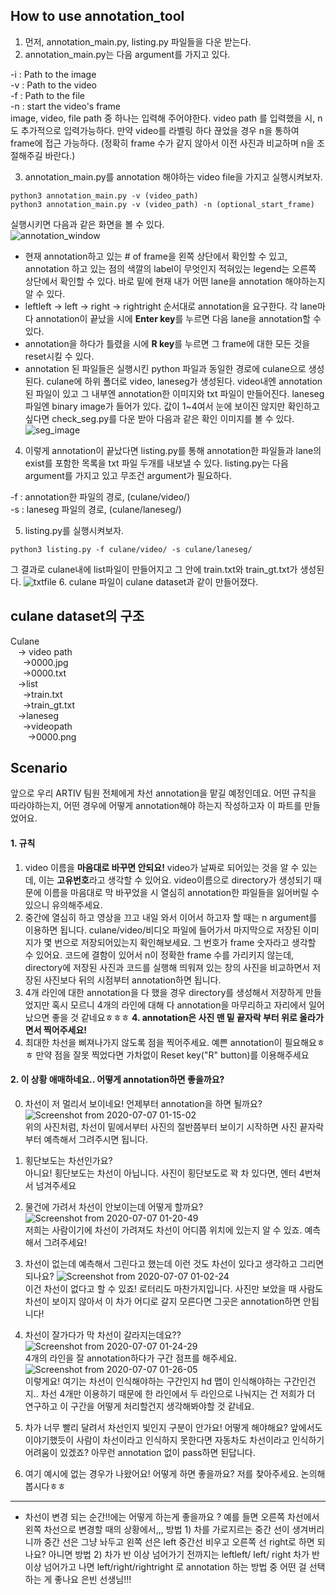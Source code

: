 ## How to use annotation_tool
1. 먼저, annotation_main.py, listing.py 파일들을 다운 받는다.
2. annotation_main.py는 다음 argument를 가지고 있다.
>> 
-i : Path to the image  
-v : Path to the video  
-f : Path to the file  
-n : start the video's frame  
image, video, file path 중 하나는 입력해 주어야한다. video path 를 입력했을 시, n도 추가적으로 입력가능하다. 만약 video를 라벨링 하다 끊었을 경우 n을 통하여 frame에 접근 가능하다. (정확히 frame 수가 같지 않아서 이전 사진과 비교하며 n을 조절해주길 바란다.)
>>
3. annotation_main.py를 annotation 해야하는 video file을 가지고 실행시켜보자.
~~~ (bash)
python3 annotation_main.py -v (video_path)
python3 annotation_main.py -v (video_path) -n (optional_start_frame)
~~~
실행시키면 다음과 같은 화면을 볼 수 있다.  
![annotation_window](https://user-images.githubusercontent.com/53460541/85832796-af914a00-b7cb-11ea-84e0-4e77ce35949c.png)

- 현재 annotation하고 있는 # of frame을 왼쪽 상단에서 확인할 수 있고, annotation 하고 있는 점의 색깔의 label이 무엇인지 적혀있는 legend는 오른쪽 상단에서 확인할 수 있다. 바로 밑에 현재 내가 어떤 lane을 annotation 해야하는지 알 수 있다.  
- leftleft -> left -> right -> rightright 순서대로 annotation을 요구한다. 각 lane마다 annotation이 끝났을 시에 **Enter key**를 누르면 다음 lane을 annotation할 수 있다.
- annotation을 하다가 틀렸을 시에 **R key**를 누르면 그 frame에 대한 모든 것을 reset시킬 수 있다.
- annotation 된 파일들은 실행시킨 python 파일과 동일한 경로에 culane으로 생성된다. culane에 하위 폴더로 video, laneseg가 생성된다. video내엔 annotation된 파일이 있고 그 내부엔 annotation한 이미지와 txt 파일이 만들어진다. laneseg파일엔 binary image가 들어가 있다. 값이 1~4여서 눈에 보이진 않지만 확인하고 싶다면 check_seg.py를 다운 받아 다음과 같은 확인 이미지를 볼 수 있다.
![seg_image](https://user-images.githubusercontent.com/53460541/85833705-211dc800-b7cd-11ea-8a9e-e8777f0f62e3.png)
4. 이렇게 annotation이 끝났다면 listing.py를 통해 annotation한 파일들과 lane의 exist를 포함한 목록을 txt 파일 두개를 내보낼 수 있다. listing.py는 다음 argument를 가지고 있고 무조건 argument가 필요하다.
>>
-f : annotation한 파일의 경로, (culane/video/)  
-s : laneseg 파일의 경로, (culane/laneseg/)
>>
5. listing.py를 실행시켜보자.
~~~(bash)
python3 listing.py -f culane/video/ -s culane/laneseg/
~~~
그 결과로 culane내에 list파일이 만들어지고 그 안에 train.txt와 train_gt.txt가 생성된다.
![txtfile](https://user-images.githubusercontent.com/53460541/85834340-2891a100-b7ce-11ea-85ac-210a4a08b63a.png)
6. culane 파일이 culane dataset과 같이 만들어졌다.

## culane dataset의 구조
Culane  
 &nbsp;&nbsp; -> video path  
 &nbsp;&nbsp;&nbsp;&nbsp;   ->0000.jpg  
 &nbsp;&nbsp;&nbsp;&nbsp;   ->0000.txt  
 &nbsp;&nbsp; ->list  
 &nbsp;&nbsp;&nbsp;&nbsp;   ->train.txt  
 &nbsp;&nbsp;&nbsp;&nbsp;   ->train_gt.txt  
&nbsp;&nbsp;  ->laneseg  
&nbsp;&nbsp;&nbsp;&nbsp;    ->videopath  
&nbsp;&nbsp;&nbsp;&nbsp;&nbsp;&nbsp;      ->0000.png

## Scenario
앞으로 우리 ARTIV 팀원 전체에게 차선 annotation을 맡길 예정인데요. 어떤 규칙을 따라야하는지, 어떤 경우에 어떻게 annotation해야 하는지 작성하고자 이 파트를 만들었어요. 
#### 1. 규칙 
1. video 이름을 **마음대로 바꾸면 안되요!** video가 날짜로 되어있는 것을 알 수 있는데, 이는 **고유번호**라고 생각할 수 있어요. video이름으로 directory가 생성되기 때문에 이름을 마음대로 막 바꾸었을 시 열심히 annotation한 파일들을 잃어버릴 수 있으니 유의해주세요.
2. 중간에 열심히 하고 영상을 끄고 내일 와서 이어서 하고자 할 때는 n argument를 이용하면 됩니다. culane/video/비디오 파일에 들어가서 마지막으로 저장된 이미지가 몇 번으로 저장되어있는지 확인해보세요. 그 번호가 frame 숫자라고 생각할 수 있어요. 코드에 결함이 있어서 n이 정확한 frame 수를 가리키지 않는데, directory에 저장된 사진과 코드를 실행해 띄워져 있는 창의 사진을 비교하면서 저장된 사진보다 뒤의 시점부터 annotation하면 됩니다.
3. 4개 라인에 대한 annotation을 다 했을 경우 directory를 생성해서 저장하게 만들었지만 혹시 모르니 4개의 라인에 대해 다 annotation을 마무리하고 자리에서 일어났으면 좋을 것 같네요ㅎㅎㅎ
**4. annotation은 사진 맨 밑 끝자락 부터 위로 올라가면서 찍어주세요!**
5. 최대한 차선을 삐져나가지 않도록 점을 찍어주세요. 예쁜 annotation이 필요해요ㅎㅎ 만약 점을 잘못 찍었다면 가차없이 Reset key("R" button)를 이용해주세요

#### 2. 이 상황 애매하네요.. 어떻게 annotation하면 좋을까요?

0. 차선이 저 멀리서 보이네요! 언제부터 annotation을 하면 될까요?
![Screenshot from 2020-07-07 01-15-02](https://user-images.githubusercontent.com/53460541/86615358-4f7e7d00-bfef-11ea-87e5-11b27550258f.png)  
위의 사진처럼, 차선이 밑에서부터 사진의 절반쯤부터 보이기 시작하면 사진 끝자락부터 예측해서 그려주시면 됩니다.

0. 횡단보도는 차선인가요?  
아니요! 횡단보도는 차선이 아닙니다. 사진이 횡단보도로 꽉 차 있다면, 엔터 4번쳐서 넘겨주세요

0. 물건에 가려서 차선이 안보이는데 어떻게 할까요?
![Screenshot from 2020-07-07 01-20-49](https://user-images.githubusercontent.com/53460541/86615959-1eeb1300-bff0-11ea-9d54-8f65715bdd5f.png)  
저희는 사람이기에 차선이 가려져도 차선이 어디쯤 위치에 있는지 알 수 있죠. 예측해서 그려주세요!

0. 차선이 없는데 예측해서 그린다고 했는데 이런 것도 차선이 있다고 생각하고 그리면 되나요?
![Screenshot from 2020-07-07 01-02-24](https://user-images.githubusercontent.com/53460541/86614191-966b7300-bfed-11ea-83ae-18338b8c4960.png)  
이건 차선이 없다고 할 수 있죠! 로터리도 마찬가지입니다. 사진만 보았을 때 사람도 차선이 보이지 않아서 이 차가 어디로 갈지 모른다면 그곳은 annotation하면 안됩니다!

0. 차선이 잘가다가 막 차선이 갈라지는데요??
![Screenshot from 2020-07-07 01-24-29](https://user-images.githubusercontent.com/53460541/86616313-a0db3c00-bff0-11ea-8a43-69c8e9bc3424.png)  
4개의 라인을 잘 annotation하다가 구간 점프를 해주세요. 
![Screenshot from 2020-07-07 01-26-05](https://user-images.githubusercontent.com/53460541/86616476-d849e880-bff0-11ea-8afa-f86a50ffbabc.png)  
이렇게요! 여기는 차선이 인식해야하는 구간인지 hd 맵이 인식해야하는 구간인건지.. 차선 4개만 이용하기 때문에 한 라인에서 두 라인으로 나눠지는 건 저희가 더 연구하고 이 구간을 어떻게 처리할건지 생각해봐야할 것 같네요.

0. 차가 너무 빨리 달려서 차선인지 빛인지 구분이 안가요! 어떻게 해야해요?
앞에서도 이야기했듯이 사람이 차선이라고 인식하지 못한다면 자동차도 차선이라고 인식하기 어려움이 있겠죠? 아무런 annotation 없이 pass하면 된답니다.

0. 여기 예시에 없는 경우가 나왔어요! 어떻게 하면 좋을까요?
저를 찾아주세요. 논의해봅시다ㅎㅎ   
    
    
    
-------------------------

 + 차선이 변경 되는 순간!!에는 어떻게 하는게 좋을까요 ? 예를 들면 오른쪽 차선에서 왼쪽 차선으로 변경할 때의 상황에서,,, 방법 1) 차를 가로지르는 중간 선이 생겨버리니까 중간 선은 그냥 놔두고 왼쪽 선은 left 중간선 비우고 오른쪽 선 right로 하면 되나요? 아니면 방법 2) 차가 반 이상 넘어가기 전까지는 leftleft/ left/ right 차가 반이상 넘어가고 나면  left/right/rightright 로 annotation 하는 방법 중 어떤 걸 선택하는 게 좋나요 은빈 선생님!!! 
